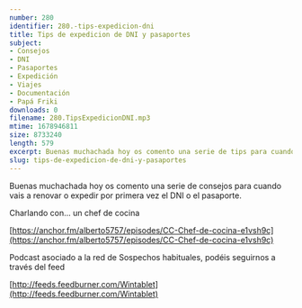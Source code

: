 ```yaml
---
number: 280
identifier: 280.-tips-expedicion-dni
title: Tips de expedicion de DNI y pasaportes
subject:
- Consejos
- DNI
- Pasaportes
- Expedición
- Viajes
- Documentación
- Papá Friki
downloads: 0
filename: 280.TipsExpedicionDNI.mp3
mtime: 1678946811
size: 8733240
length: 579
excerpt: Buenas muchachada hoy os comento una serie de tips para cuando vais a renovar o expedir por primera vez el DNI o papasportes.
slug: tips-de-expedicion-de-dni-y-pasaportes
---
```

Buenas muchachada hoy os comento una serie de consejos para cuando vais a renovar o expedir por primera vez el DNI o el pasaporte.  

Charlando con... un chef de cocina

[https://anchor.fm/alberto5757/episodes/CC-Chef-de-cocina-e1vsh9c](https://anchor.fm/alberto5757/episodes/CC-Chef-de-cocina-e1vsh9c)

Podcast asociado a la red de Sospechos habituales, podéis seguirnos a través del feed 

[http://feeds.feedburner.com/Wintablet](http://feeds.feedburner.com/Wintablet)